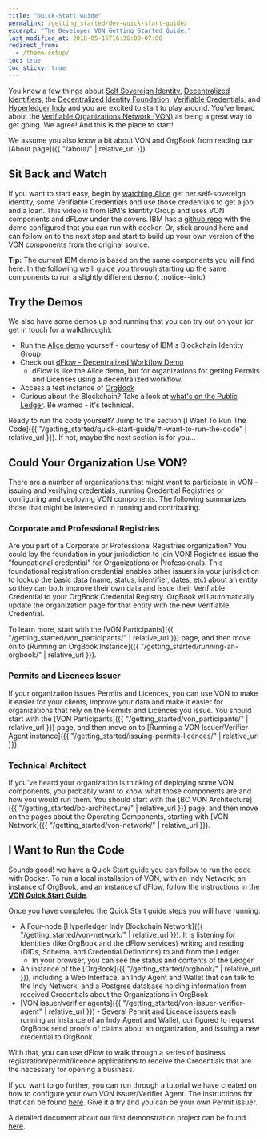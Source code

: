 ```yaml
---
title: "Quick-Start Guide"
permalink: /getting_started/dev-quick-start-guide/
excerpt: "The Developer VON Getting Started Guide."
last_modified_at: 2018-05-16T16:36:00-07:00
redirect_from:
  - /theme-setup/
toc: true
toc_sticky: true
---
```


You know a few things about [Self Sovereign Identity](https://bitsonblocks.net/2017/05/17/a-gentle-introduction-to-self-sovereign-identity/), [Decentralized Identifiers](https://w3c-ccg.github.io/did-spec/), the [Decentralized Identity Foundation](http://identity.foundation/), [Verifiable Credentials](https://w3c.github.io/vc-data-model/), and [Hyperledger Indy](https://www.hyperledger.org/projects/hyperledger-indy) and you are excited to start to play around. You've heard about the [Verifiable Organizations Network (VON)](https://von.pathfinder.gov.bc.ca/) as being a great way to get going. We agree!  And this is the place to start!

We assume you also know a bit about VON and OrgBook from reading our [About page]({{ "/about/" | relative_url }})

## Sit Back and Watch

If you want to start easy, begin by [watching Alice](https://www.youtube.com/watch?v=cz-6BldajiA) get her self-sovereign identity, some Verifiable Credentials and use those credentials to get a job and a loan. This video is from IBM's Identity Group and uses VON components and dFLow under the covers. IBM has a [github repo](https://github.com/IBM-Blockchain-Identity/indy-ssivc-tutorial) with the demo configured that you can run with docker. Or, stick around here and can follow on to the next step and start to build up your own version of the VON components from the original source.

**Tip:** The current IBM demo is based on the same components you will find here. In the following we'll guide you through starting up the same components to run a slightly different demo.{: .notice--info}

## Try the Demos

We also have some demos up and running that you can try out on your (or get in touch for a walkthrough):

* Run the [Alice demo](https://indyworld.vcreds.org/en/recipe/indy_world) yourself - courtesy of IBM's Blockchain Identity Group
* Check out [dFlow - Decentralized Workflow Demo](https://dflow.orgbook.gov.bc.ca)
  * dFlow is like the Alice demo, but for organizations for getting Permits and Licenses using a decentralized workflow.
* Access a test instance of [OrgBook](https://test.orgbook.gov.bc.ca/)
* Curious about the Blockchain?  Take a look at [what's on the Public Ledger](http://159.89.115.24/). Be warned - it's technical.

Ready to run the code yourself? Jump to the section [I Want To Run The Code]({{ "/getting_started/quick-start-guide/#i-want-to-run-the-code" | relative_url }}).  If not, maybe the next section is for you...

## Could Your Organization Use VON?

There are a number of organizations that might want to participate in VON - issuing and verifying credentials, running Credential Registries or configuring and deploying VON components. The following summarizes those that might be interested in running and contributing.

### Corporate and Professional Registries

Are you part of a Corporate or Professional Registries organization? You could lay the foundation in your jurisdiction to join VON! Registries issue the "foundational credential" for Organizations or Professionals. This foundational registration credential enables other issuers in your jurisdiction to lookup the basic data (name, status, identifier, dates, etc) about an entity so they can both improve their own data and issue their Verifiable Credential to your OrgBook Credential Registry. OrgBook will automatically update the organization page for that entity with the new Verifiable Credential.

To learn more, start with the [VON Participants]({{ "/getting_started/von_participants/" | relative_url }}) page, and then move on to [Running an OrgBook Instance]({{ "/getting_started/running-an-orgbook/" | relative_url }}).

### Permits and Licences Issuer

If your organization issues Permits and Licences, you can use VON to make it easier for your clients, improve your data and make it easier for organizations that rely on the Permits and Licences you issue. You should start with the [VON Participants]({{ "/getting_started/von_participants/" | relative_url }}) page, and then move on to [Running a VON Issuer/Verifier Agent instance]({{ "/getting_started/issuing-permits-licences/" | relative_url }}).

### Technical Architect

If you've heard your organization is thinking of deploying some VON components, you probably want to know what those components are and how you would run them. You should start with the [BC VON Architecture]({{ "/getting_started/bc-architecture/" | relative_url }}) page, and then move on the pages about the Operating Components, starting with [VON Network]({{ "/getting_started/von-network/" | relative_url }}).

## I Want to Run the Code

Sounds good! we have a Quick Start guide you can follow to run the code with Docker. To run a local installation of VON, with an Indy Network, an instance of OrgBook, and an instance of dFlow, follow the instructions in the **[VON Quick Start Guide](https://github.com/bcgov/dFlow/blob/master/docker/VONQuickStartGuide.md)**.

Once you have completed the Quick Start guide steps you will have running:

* A Four-node [Hyperledger Indy Blockchain Network]({{ "/getting_started/von-network/" | relative_url }}). It is listening for Identities (like OrgBook and the dFlow services) writing and reading (DIDs, Schema, and Credential Definitions) to and from the Ledger.
  * In your browser, you can see the status and contents of the Ledger
* An instance of the [OrgBook]({{ "/getting_started/orgbook/" | relative_url }}), including a Web Interface, an Indy Agent and Wallet that can talk to the Indy Network, and a Postgres database holding information from received Credentials about the Organizations in OrgBook
* [VON issuer/verifier agents]({{ "/getting_started/von-issuer-verifier-agent" | relative_url }}) - Several Permit and Licence issuers each running an instance of an Indy Agent and Wallet, configured to request OrgBook send proofs of claims about an organization, and issuing a new credential to OrgBook.

With that, you can use dFlow to walk through a series of business registration/permit/licence applications to receive the Credentials that are the necessary for opening a business.

If you want to go further, you can run through a tutorial we have created on how to configure your own VON Issuer/Verifier Agent. The instructions for that can be found [here](https://github.com/bcgov/von-agent-template/blob/master/GettingStartedTutorial.md). Give it a try and you can be your own Permit issuer.

A detailed document about our first demonstration project can be found [here](https://docs.google.com/document/d/1wNnXdQKUtWnx--xw3VQ9Fr2TDa0kUNIBSMmFGR4uoMg/edit?usp=sharing).